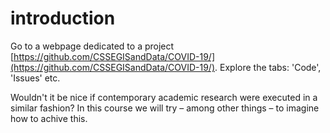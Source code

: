# introduction
Go to a webpage dedicated to a project [https://github.com/CSSEGISandData/COVID-19/](https://github.com/CSSEGISandData/COVID-19/). Explore the tabs: 'Code', 'Issues' etc.

Wouldn't it be nice if contemporary academic research were executed in a similar fashion? In this course we will try &ndash; among other things &ndash; to imagine how to achive this.
